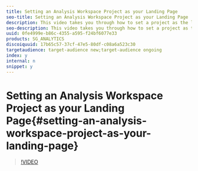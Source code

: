 ```yaml
---
title: Setting an Analysis Workspace Project as your Landing Page
seo-title: Setting an Analysis Workspace Project as your Landing Page
description: This video takes you through how to set a project as the landing page.
seo-description: This video takes you through how to set a project as the landing page.
uuid: 0fe4999e-b86c-4355-a595-f24bf6077e33
products: SG_ANALYTICS
discoiquuid: 17b65c57-37cf-47e5-80df-c08a6a523c30
targetaudience: target-audience new;target-audience ongoing
index: y
internal: n
snippet: y
---
```


# Setting an Analysis Workspace Project as your Landing Page{#setting-an-analysis-workspace-project-as-your-landing-page}

>[!VIDEO](https://video.tv.adobe.com/v/25460/?quality=12)

